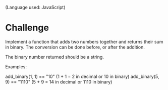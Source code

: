 (Language used: JavaScript)

# Challenge 

Implement a function that adds two numbers together and returns their sum in binary. The conversion can be done before, or after the addition.

The binary number returned should be a string.

Examples:

add_binary(1, 1) == "10" (1 + 1 = 2 in decimal or 10 in binary)
add_binary(5, 9) == "1110" (5 + 9 = 14 in decimal or 1110 in binary)